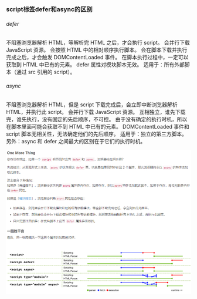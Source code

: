 ### script标签defer和async的区别

###### defer

不阻塞浏览器解析 HTML，等解析完 HTML 之后，才会执行 script。
会并行下载 JavaScript 资源。
会按照 HTML 中的相对顺序执行脚本。
会在脚本下载并执行完成之后，才会触发 DOMContentLoaded 事件。
在脚本执行过程中，一定可以获取到 HTML 中已有的元素。
defer 属性对模块脚本无效。
适用于：所有外部脚本（通过 src 引用的 script）。

###### async

不阻塞浏览器解析 HTML，但是 script 下载完成后，会立即中断浏览器解析 HTML，并执行此 script。
会并行下载 JavaScript 资源。
互相独立，谁先下载完，谁先执行，没有固定的先后顺序，不可控。
由于没有确定的执行时机，所以在脚本里面可能会获取不到 HTML 中已有的元素。
DOMContentLoaded 事件和 script 脚本无相关性，无法确定他们的先后顺序。
适用于：独立的第三方脚本。
另外：async 和 defer 之间最大的区别在于它们的执行时机。


![image-20230503111244115](assets/image-20230503111244115.png)